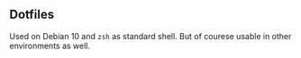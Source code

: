 ## Dotfiles

Used on Debian 10 and `zsh` as standard shell. But of courese usable in other environments as well. 
